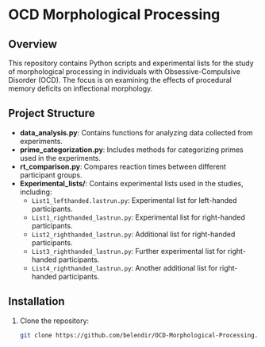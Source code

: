 # OCD Morphological Processing

## Overview

This repository contains Python scripts and experimental lists for the study of morphological processing in individuals with Obsessive-Compulsive Disorder (OCD). The focus is on examining the effects of procedural memory deficits on inflectional morphology.

## Project Structure

- **data_analysis.py**: Contains functions for analyzing data collected from experiments.
- **prime_categorization.py**: Includes methods for categorizing primes used in the experiments.
- **rt_comparison.py**: Compares reaction times between different participant groups.
- **Experimental_lists/**: Contains experimental lists used in the studies, including:
  - `List1_lefthanded.lastrun.py`: Experimental list for left-handed participants.
  - `List1_righthanded_lastrun.py`: Experimental list for right-handed participants.
  - `List2_righthanded_lastrun.py`: Additional list for right-handed participants.
  - `List3_righthanded_lastrun.py`: Further experimental list for right-handed participants.
  - `List4_righthanded_lastrun.py`: Another additional list for right-handed participants.

## Installation

1. Clone the repository:
   ```bash
   git clone https://github.com/belendir/OCD-Morphological-Processing.git

